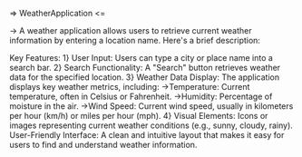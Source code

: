 => WeatherApplication <=

-> A weather application allows users to retrieve current weather information by entering a location name. Here's a brief description:

Key Features:
1} User Input: Users can type a city or place name into a search bar.
2} Search Functionality: A "Search" button retrieves weather data for the specified location.
3} Weather Data Display: The application displays key weather metrics, including:
->Temperature: Current temperature, often in Celsius or Fahrenheit.
->Humidity: Percentage of moisture in the air.
->Wind Speed: Current wind speed, usually in kilometers per hour (km/h) or miles per hour (mph).
4} Visual Elements: Icons or images representing current weather conditions (e.g., sunny, cloudy, rainy).
User-Friendly Interface: A clean and intuitive layout that makes it easy for users to find and understand weather information.
